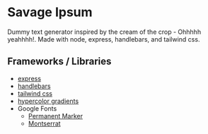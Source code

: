 # Savage Ipsum 
Dummy text generator inspired by the cream of the crop - Ohhhhh yeahhhh!. Made with node, express, handlebars, and tailwind css.

## Frameworks / Libraries
- [express](https://expressjs.com/)
- [handlebars](https://www.npmjs.com/package/express-handlebars)
- [tailwind css](https://tailwindcss.com/docs)
- [hypercolor gradients](https://hypercolor.dev/)
- Google Fonts 
    - [Permanent Marker](https://fonts.google.com/specimen/Permanent+Marker?preview.text_type=custom)
    - [Montserrat](https://fonts.google.com/specimen/Montserrat?preview.text_type=custom)